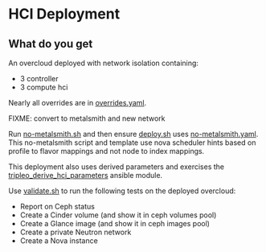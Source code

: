 # HCI Deployment

## What do you get

An overcloud deployed with network isolation containing:

- 3 controller
- 3 compute hci

Nearly all overrides are in [overrides.yaml](overrides.yaml).

FIXME: convert to metalsmith and new network

Run [no-metalsmith.sh](no-metalsmith.sh) and then ensure
[deploy.sh](deploy.sh) uses [no-metalsmith.yaml](no-metalsmith.yaml).
This no-metalsmith script and template use nova scheduler hints based
on profile to flavor mappings and not node to index mappings.

This deployment also uses derived parameters and exercises the
[tripleo_derive_hci_parameters](https://review.opendev.org/#/c/746595)
ansible module.

Use [validate.sh](validate.sh) to run the following tests on the
deployed overcloud:

- Report on Ceph status
- Create a Cinder volume (and show it in ceph volumes pool)
- Create a Glance image (and show it in ceph images pool)
- Create a private Neutron network
- Create a Nova instance
